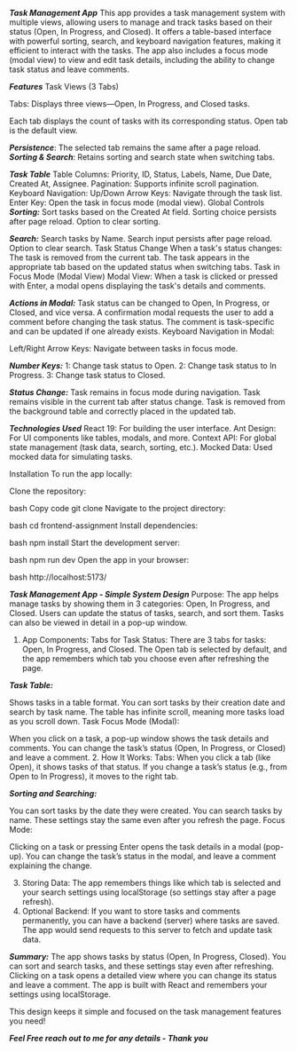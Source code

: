 ***Task Management App***
This app provides a task management system with multiple views, allowing users to manage and track tasks based on their status (Open, In Progress, and Closed). It offers a table-based interface with powerful sorting, search, and keyboard navigation features, making it efficient to interact with the tasks. The app also includes a focus mode (modal view) to view and edit task details, including the ability to change task status and leave comments.

***Features***
Task Views (3 Tabs)

Tabs: Displays three views—Open, In Progress, and Closed tasks.

Each tab displays the count of tasks with its corresponding status.
Open tab is the default view.

***Persistence***: The selected tab remains the same after a page reload.
***Sorting & Search***: Retains sorting and search state when switching tabs.

***Task Table***
Table Columns:
Priority, ID, Status, Labels, Name, Due Date, Created At, Assignee.
Pagination: Supports infinite scroll pagination.
Keyboard Navigation:
Up/Down Arrow Keys: Navigate through the task list.
Enter Key: Open the task in focus mode (modal view).
Global Controls
***Sorting:***
Sort tasks based on the Created At field.
Sorting choice persists after page reload.
Option to clear sorting.

***Search:***
Search tasks by Name.
Search input persists after page reload.
Option to clear search.
Task Status Change
When a task's status changes:
The task is removed from the current tab.
The task appears in the appropriate tab based on the updated status when switching tabs.
Task in Focus Mode (Modal View)
Modal View: When a task is clicked or pressed with Enter, a modal opens displaying the task's details and comments.

***Actions in Modal:***
Task status can be changed to Open, In Progress, or Closed, and vice versa.
A confirmation modal requests the user to add a comment before changing the task status. The comment is task-specific and can be updated if one already exists.
Keyboard Navigation in Modal:

Left/Right Arrow Keys: Navigate between tasks in focus mode.

***Number Keys:***
1: Change task status to Open.
2: Change task status to In Progress.
3: Change task status to Closed.

***Status Change:***
Task remains in focus mode during navigation.
Task remains visible in the current tab after status change.
Task is removed from the background table and correctly placed in the updated tab.

***Technologies Used***
React 19: For building the user interface.
Ant Design: For UI components like tables, modals, and more.
Context API: For global state management (task data, search, sorting, etc.).
Mocked Data: Used mocked data for simulating tasks.


Installation
To run the app locally:

Clone the repository:

bash
Copy code
git clone [<repository-url>](https://github.com/akashdubey2211/frontend-assignment)
Navigate to the project directory:

bash
cd frontend-assignment
Install dependencies:

bash
npm install
Start the development server:

bash
npm run dev
Open the app in your browser:

bash
http://localhost:5173/



***Task Management App - Simple System Design***
Purpose:
The app helps manage tasks by showing them in 3 categories: Open, In Progress, and Closed. Users can update the status of tasks, search, and sort them. Tasks can also be viewed in detail in a pop-up window.

1. App Components:
Tabs for Task Status:
There are 3 tabs for tasks: Open, In Progress, and Closed.
The Open tab is selected by default, and the app remembers which tab you choose even after refreshing the page.

***Task Table:***

Shows tasks in a table format.
You can sort tasks by their creation date and search by task name.
The table has infinite scroll, meaning more tasks load as you scroll down.
Task Focus Mode (Modal):

When you click on a task, a pop-up window shows the task details and comments.
You can change the task’s status (Open, In Progress, or Closed) and leave a comment.
2. How It Works:
Tabs: When you click a tab (like Open), it shows tasks of that status. If you change a task’s status (e.g., from Open to In Progress), it moves to the right tab.

***Sorting and Searching:***

You can sort tasks by the date they were created.
You can search tasks by name. These settings stay the same even after you refresh the page.
Focus Mode:

Clicking on a task or pressing Enter opens the task details in a modal (pop-up).
You can change the task’s status in the modal, and leave a comment explaining the change.

3. Storing Data:
The app remembers things like which tab is selected and your search settings using localStorage (so settings stay after a page refresh).
4. Optional Backend:
If you want to store tasks and comments permanently, you can have a backend (server) where tasks are saved. The app would send requests to this server to fetch and update task data.

***Summary:***
The app shows tasks by status (Open, In Progress, Closed).
You can sort and search tasks, and these settings stay even after refreshing.
Clicking on a task opens a detailed view where you can change its status and leave a comment.
The app is built with React and remembers your settings using localStorage.


This design keeps it simple and focused on the task management features you need!

***Feel Free reach out to me for any details - Thank you***